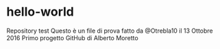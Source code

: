 # hello-world
Repository test
Questo è un  file di prova fatto da @Otrebla10 il 13 Ottobre 2016
Primo progetto GitHub di Alberto Moretto
